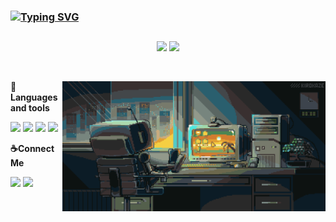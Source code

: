 ### [![Typing SVG](https://readme-typing-svg.herokuapp.com/?color=7FFFD4size=35&center=true&vCenter=true&width=1000px&lines=HELLO,+MY+NAME+is+Ana+Luiza;I'm+Data+Economics+student+and+Science+Beginner;Be+Welcome!+:%29)](https://git.io/typing-svg)
##
<p align = "center">
  <img src = "https://github-readme-stats.vercel.app/api?username=analusz&show_icons=true&theme=transparent&layout=compact&hide_border=true" width=360px />
  <img src = "https://streak-stats.demolab.com/?user=analusz&theme=transparent&layout=compact&hide_border=true" width=360px />
</p>
<br>
<p><img align="right"alt="" src="prog.gif" style="height:208px; width:421px" /></p>
<p>
  <strong>🔧Languages and tools</strong> </p>
  <p>
  <img src="https://img.shields.io/badge/HTML5-194360?style=for-the-badge&logo=html5&logoColor=white"/>
  <img src="https://img.shields.io/badge/CSS3-194360?style=for-the-badge&logo=CSS3&logoColor=white"/>
  <img src="https://img.shields.io/badge/Python-194360?style=for-the-badge&logo=Python&logoColor=white"/>
  <img src="https://img.shields.io/badge/MySQL-194360?style=for-the-badge&logo=MySQL&logoColor=white"/>
  </p>
  <p>
  <strong>☕Connect Me</strong> </p>
  <p><a href="https://www.instagram.com/ana_luiza.sz/"><img src="https://img.shields.io/badge/Instagram-194360?style=for-the-badge&logo=instagram&logoColor=white"/></a>
  <a href="https://www.linkedin.com/in/ana-luiza-2a16501b1"><img src="https://img.shields.io/badge/LinkedIn-194360?style=for-the-badge&logo=linkedin&logoColor=white"/></a>
</p>

##
